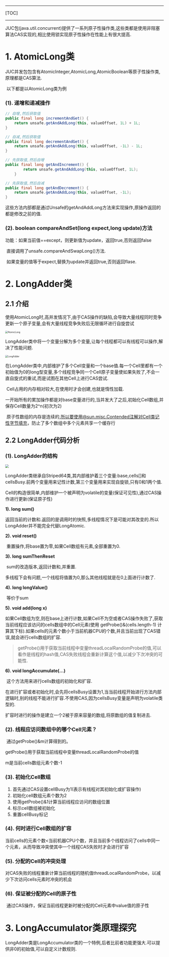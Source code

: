 ------

[TOC]

------

​		JUC包(java.util.concurrent)提供了一系列原子性操作类,这些类都是使用非阻塞算法CAS实现的,相比使用锁实现原子性操作在性能上有很大提高.

# 1. AtomicLong类

​		JUC并发包包含有AtomicInteger,AtomicLong,AtomicBoolean等原子性操作类,原理都是CAS算法.

​		以下都是以AtomicLong类为例

### (1). 递增和递减操作

```Java
// 自增,然后获取值
public final long incrementAndGet() {
    return unsafe.getAndAddLong(this, valueOffset, 1L) + 1L;
}

// 自减,然后获取值
public final long decrementAndGet() {
    return unsafe.getAndAddLong(this, valueOffset, -1L) - 1L;
}

// 先获取值,然后自增
public final long getAndIncrement() {
        return unsafe.getAndAddLong(this, valueOffset, 1L);
    }

// 先获取值,然后自减
public final long getAndDecrement() {
    return unsafe.getAndAddLong(this, valueOffset, -1L);
}
```

​		这些方法内部都是通过Unsafe的getAndAddLong方法来实现操作,原操作返回的都是修改之前的值.

### (2). boolean compareAndSet(long expect,long update)方法

​		功能：如果当前值==except，则更新值为update，返回true,否则返回false

​		直接调用了unsafe.compareAndSwapLong()方法.

​		如果变量的值等于expect,替换为update并返回true,否则返回flase.

# 2. LongAdder类

## 2.1 介绍

​		使用AtomicLong时,高并发情况下,由于CAS操作的缺陷,会导致大量线程同时竞争更新一个原子变量,会有大量线程竞争失败后无限循环进行自旋尝试

<img src="G:\个人数据\笔记\NoteBook\Java并发\img\4.1.png" alt="AtomicLong " style="zoom:50%;" />

​		LongAdder类中将一个变量分解为多个变量,让每个线程都可以有线程可以操作,解决了性能问题.

<img src="G:\个人数据\笔记\NoteBook\Java并发\img\4.2.png" alt="LongAdder" style="zoom:50%;" />

​		在LongAdder类中,内部维护了多个Cell变量和一个base值.每一个Cell里都有一个初始值为0的long型变量,多个线程竞争同一个Cell原子变量使如果失败了,不会一直自旋式的重试,而是试图在其他Cell上进行CAS尝试.

​		Cell占用的内存相对较大,在使用时才会创建,也就是惰性加载.

​		一开始所有的累加操作都是对base变量进行的,当并发大了之后,初始化Cell数组,并保存Cell数量为2^n(初次为2)

​		原子性数组的内存是连续的,所以要使用@sun.misc.Contended注解对Cell类记性字节填充，防止了多个数组中多个元素共享一个缓存行

## 2.2 LongAdder代码分析

### (1). LongAdder的结构 

<img src="G:\个人数据\笔记\NoteBook\Java并发\img\4.3.png" alt=" " style="zoom:67%;" />

​		LongAdder类继承自Striped64类,其内部维护着三个变量:base,cells[]和cellsBusy.前两个变量用来记性计数,第三个变量用来实现自旋锁,只有0和1两个值.

​		Cell的构造很简单,内部维护一个被声明为volatile的变量(保证可见性),通过CAS操作进行更新(保证原子性)

**1). long sum()**

​		返回当前的计数和.返回的是调用时的快照,多线程情况下是可能对其改变的.所以LongAdder并不能完全代替LongAtomic.

**2). void reset()**

​		重置操作,将base置为零,如果Cell数组有元素,全部重置为0.

**3). long sumThenReset**

​		sum的改造版本,返回计数和,并重置.

​		多线程下会有问题,一个线程将值置为0,那么其他线程就是在0上面进行计数了.

**4). long longValue()**

​		等价于sum

**5). void add(long x)**

​		如果Cell数组为空,则在base上进行计数,如果Cell不为空或者CAS操作失败了,获取当前线程应该访问的cells数组中的Cell元素(使用 getProbe()&(cells.length-1)  计算其下标).如果cells的元素个数小于当前机器CPU的个数,并且当前出现了CAS错误,就会进行cells数组的扩容.

>   getProbe()用于获取当前线程中变量threadLocalRandomProbe的值,可以看作是线程的hash值,CAS失败线程会重新计算这个值,以减少下次冲突的可能性.

**6). void longAccumulate(...)**

​		这个方法用来进行cells数组的初始化和扩容.

​	在进行扩容或者初始化时,会先将cellsBusy设置为1,当当前线程开始进行方法内部逻辑时,别的线程不能进行扩容.不使用CAS,因为cellsBusy变量是声明为volatile类型的.

​		扩容时进行的操作是建立一个2被于原来容量的数组,将原数组的值复制进去.

### (2). 线程应访问数组中的哪个Cell元素？

​	通过getProbe()&m计算得到的。

getProbe()用于获取当前线程中变量threadLocalRandomProbe的值

m是当前cells数组元素个数-1

### (3). 初始化Cell数组

1. 首先通过CAS设置cellBusy为1(表示有线程对其初始化或扩容操作)
2. 初始化cell数组元素个数为2
3. 使用getProbe()&1计算当前线程应访问的数组位置
4. 标示cell数组被初始化
5. 重置cellBusy标记

### (4). 何时进行Cell数组的扩容

​	当前cells的元素个数<当前机器CPU个数，并且当前多个线程访问了cells中同一个元素，从而导致冲突使其中一个线程CAS失败时才会进行扩容

### (5). 分配的Cell的冲突处理

​	对CAS失败的线程重新计算当前线程的随机值threadLocalRandomProbe，以减少下次访问cells元素时冲突的机会

### (6). 保证被分配的Cell的原子性

​	通过CAS操作，保证当前线程更新时被分配的Cell元素中value值的原子性

# 3. LongAccumulator类原理探究

​		LongAdder类是LongAccumulator类的一个特例,后者比前者功能更强大.可以提供非0的初始值,可以自定义计数规则.

